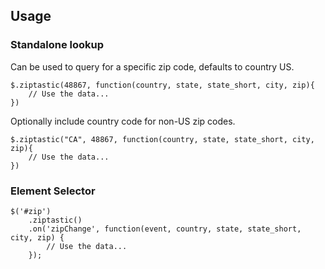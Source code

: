 ## Usage

### Standalone lookup

Can be used to query for a specific zip code, defaults to country US.

    $.ziptastic(48867, function(country, state, state_short, city, zip){
        // Use the data...
    })
    
Optionally include country code for non-US zip codes.

    $.ziptastic("CA", 48867, function(country, state, state_short, city, zip){
        // Use the data...
    })

### Element Selector

    $('#zip')
        .ziptastic()
        .on('zipChange', function(event, country, state, state_short, city, zip) {
            // Use the data...
        });
